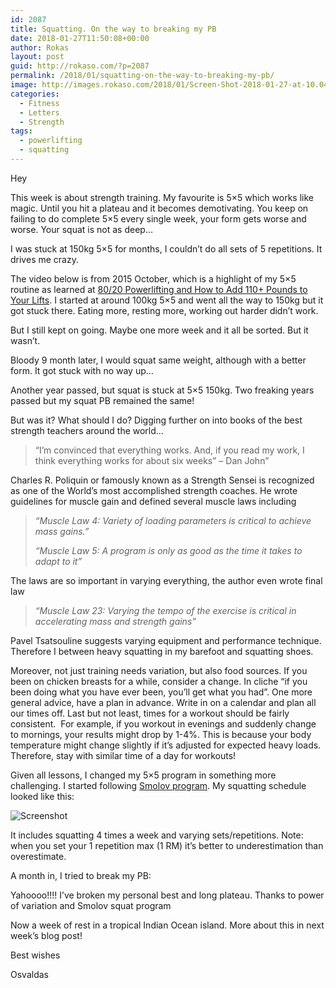 ```yaml
---
id: 2087
title: Squatting. On the way to breaking my PB
date: 2018-01-27T11:50:08+00:00
author: Rokas
layout: post
guid: http://rokaso.com/?p=2087
permalink: /2018/01/squatting-on-the-way-to-breaking-my-pb/
image: http://images.rokaso.com/2018/01/Screen-Shot-2018-01-27-at-10.04.57.png
categories:
  - Fitness
  - Letters
  - Strength
tags:
  - powerlifting
  - squatting
---
```

Hey

This week is about strength training. My favourite is 5&#215;5 which works like magic. Until you hit a plateau and it becomes demotivating. You keep on failing to do complete 5&#215;5 every single week, your form gets worse and worse. Your squat is not as deep&#8230;

I was stuck at 150kg 5&#215;5 for months, I couldn&#8217;t do all sets of 5 repetitions. It drives me crazy.

The video below is from 2015 October, which is a highlight of my 5&#215;5 routine as learned at [80/20 Powerlifting and How to Add 110+ Pounds to Your Lifts](https://tim.blog/2008/12/18/pavel-8020-powerlifting-and-how-to-add-110-pounds-to-your-lifts/). I started at around 100kg 5&#215;5 and went all the way to 150kg but it got stuck there. Eating more, resting more, working out harder didn&#8217;t work.



But I still kept on going. Maybe one more week and it all be sorted. But it wasn&#8217;t.

Bloody 9 month later, I would squat same weight, although with a better form. It got stuck with no way up&#8230;



Another year passed, but squat is stuck at 5&#215;5 150kg. Two freaking years passed but my squat PB remained the same!



But was it? What should I do? Digging further on into books of the best strength teachers around the world&#8230;

> &#8220;I’m convinced that everything works. And, if you read my work, I think everything works for about six weeks&#8221; &#8211; Dan John&#8221;

Charles R. Poliquin or famously known as a Strength Sensei is recognized as one of the World’s most accomplished strength coaches. He wrote guidelines for muscle gain and defined several muscle laws including

> _&#8220;Muscle Law 4: Variety of loading parameters is critical to achieve mass gains.&#8221;_
> 
> _&#8220;Muscle Law 5: A program is only as good as the time it takes to adapt to it&#8221;_

The laws are so important in varying everything, the author even wrote final law

> _&#8220;Muscle Law 23: Varying the tempo of the exercise is critical in accelerating mass and strength gains&#8221;_

Pavel Tsatsouline suggests varying equipment and performance technique. Therefore I between heavy squatting in my barefoot and squatting shoes.

Moreover, not just training needs variation, but also food sources. If you been on chicken breasts for a while, consider a change. In cliche &#8220;if you been doing what you have ever been, you&#8217;ll get what you had&#8221;. One more general advice, have a plan in advance. Write in on a calendar and plan all our times off. Last but not least, times for a workout should be fairly consistent.  For example, if you workout in evenings and suddenly change to mornings, your results might drop by 1-4%. This is because your body temperature might change slightly if it&#8217;s adjusted for expected heavy loads. Therefore, stay with similar time of a day for workouts!

Given all lessons, I changed my 5&#215;5 program in something more challenging. I started following [Smolov program](https://stronglifts.com/how-to-add-100-pounds-to-your-squat-smolov/). My squatting schedule looked like this:

![Screenshot](http://images.rokaso.com/2018/01/Screen-Shot-2018-01-03-at-13.51.26.png)

It includes squatting 4 times a week and varying sets/repetitions. Note: when you set your 1 repetition max (1 RM) it&#8217;s better to underestimation than overestimate.

A month in, I tried to break my PB:



Yahoooo!!!! I&#8217;ve broken my personal best and long plateau. Thanks to power of variation and Smolov squat program

Now a week of rest in a tropical Indian Ocean island. More about this in next week&#8217;s blog post!

Best wishes

Osvaldas
